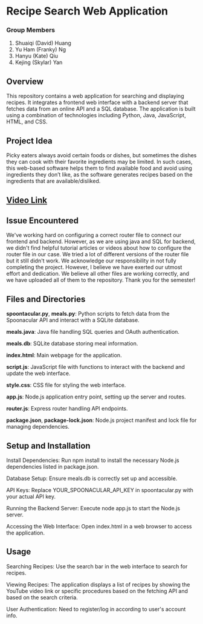 # Recipe Search Web Application

### Group Members
1. Shuaiqi (David) Huang
2. Yu Ham (Franky) Ng
3. Hanyu (Kate) Qiu
4. Kejing (Skylar) Yan

## Overview
This repository contains a web application for searching and displaying recipes. It integrates a frontend web interface with a backend server that fetches data from an online API and a SQL database. The application is built using a combination of technologies including Python, Java, JavaScript, HTML, and CSS.

## Project Idea
Picky eaters always avoid certain foods or dishes, but sometimes the dishes they can cook with their favorite ingredients may be limited. In such cases, this web-based software helps them to find available food and avoid using ingredients they don’t like, as the software generates recipes based on the ingredients that are available/disliked.

## [Video Link](https://youtu.be/-nk4FzfVqVg)

## Issue Encountered
We've working hard on configuring a correct router file to connect our frontend and backend. However, as we are using java and SQL for backend, we didn't find helpful tutorial articles or videos about how to configure the router file in our case. We tried a lot of different versions of the router file but it still didn't work. We acknowledge our responsibility in not fully completing the project. However, I believe we have exerted our utmost effort and dedication. We believe all other files are working correctly, and we have uploaded all of them to the repository. Thank you for the semester!

## Files and Directories
**spoontacular.py**, **meals.py**: Python scripts to fetch data from the Spoonacular API and interact with a SQLite database.

**meals.java**: Java file handling SQL queries and OAuth authentication.

**meals.db**: SQLite database storing meal information.

**index.html**: Main webpage for the application.

**script.js**: JavaScript file with functions to interact with the backend and update the web interface.

**style.css**: CSS file for styling the web interface.

**app.js**: Node.js application entry point, setting up the server and routes.

**router.js**: Express router handling API endpoints.

**package.json**, **package-lock.json**: Node.js project manifest and lock file for managing dependencies.

## Setup and Installation
Install Dependencies: Run npm install to install the necessary Node.js dependencies listed in package.json.

Database Setup: Ensure meals.db is correctly set up and accessible.

API Keys: Replace YOUR_SPOONACULAR_API_KEY in spoontacular.py with your actual API key.

Running the Backend Server: Execute node app.js to start the Node.js server.

Accessing the Web Interface: Open index.html in a web browser to access the application.

## Usage
Searching Recipes: Use the search bar in the web interface to search for recipes.

Viewing Recipes: The application displays a list of recipes by showing the YouTube video link or specific procedures based on the fetching API and based on the search criteria.

User Authentication: Need to register/log in according to user's account info.
